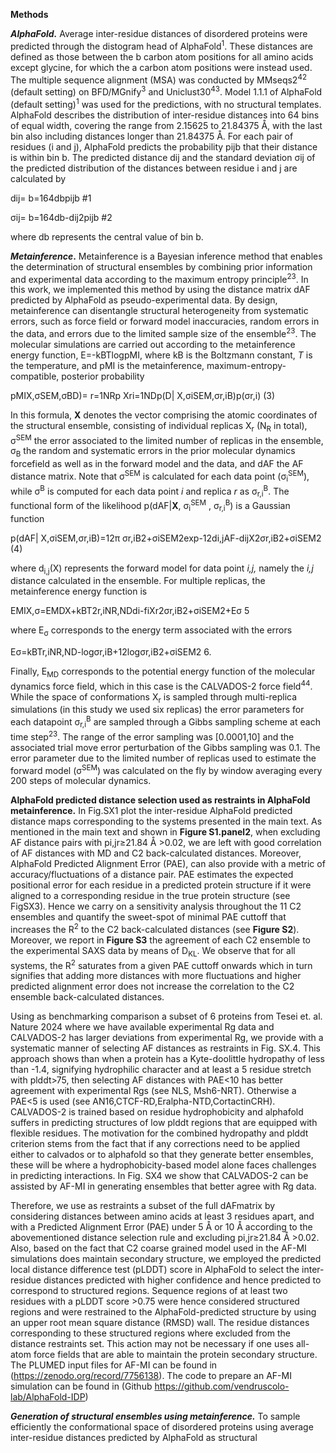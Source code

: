 ﻿**Methods**

***AlphaFold.*** Average inter-residue distances of disordered proteins were predicted through the distogram head of AlphaFold<sup>1</sup>. These distances are defined as those between the b carbon atom positions for all amino acids except glycine, for which the a carbon atom positions were instead used. The multiple sequence alignment (MSA) was conducted by MMseqs2<sup>42</sup> (default setting) on BFD/MGnify<sup>3</sup> and Uniclust30<sup>43</sup>. Model 1.1.1 of AlphaFold (default setting)<sup>1</sup> was used for the predictions, with no structural templates. AlphaFold describes the distribution of inter-residue distances into 64 bins of equal width, covering the range from 2.15625 to 21.84375 Å, with the last bin also including distances longer than 21.84375 Å. For each pair of residues (i and j), AlphaFold predicts the probability pijb that their distance is within bin b. The predicted distance dij and the standard deviation σij of the predicted distribution of the distances between residue i and j are calculated by

dij= b=164dbpijb #1

σij= b=164db-dij2pijb #2

where db represents the central value of bin b. 

***Metainference*.** Metainference is a Bayesian inference method that enables the determination of structural ensembles by combining prior information and experimental data according to the maximum entropy principle<sup>23</sup>. In this work, we implemented this method by using the distance matrix dAF predicted by AlphaFold as pseudo-experimental data. By design, metainference can disentangle structural heterogeneity from systematic errors, such as force field or forward model inaccuracies, random errors in the data, and errors due to the limited sample size of the ensemble<sup>23</sup>. The molecular simulations are carried out according to the metainference energy function, E=-kBTlogpMI, where kB is the Boltzmann constant, *T* is the temperature, and pMI is the metainference, maximum-entropy-compatible, posterior probability

pMIX,σSEM,σBD)= r=1NRp Xri=1NDp(D| X,σiSEM,σr,iΒ)p(σr,i)           (3)

In this formula, **X** denotes the vector comprising the atomic coordinates of the structural ensemble, consisting of individual replicas X<sub>r</sub> (N<sub>R</sub> in total), σ<sup>SEM</sup> the error associated to the limited number of replicas in the ensemble, σ<sub>B</sub> the random and systematic errors in the prior molecular dynamics forcefield as well as in the forward model and the data, and dAF the AF distance matrix. Note that σ<sup>SEM</sup> is calculated for each data point (σ<sub>i</sub><sup>SEM</sup>), while σ<sup>B</sup> is computed for each data point *i* and replica *r* as σ<sub>r,i</sub><sup>B</sup>. The functional form of the likelihood p(dAF|**X**, σ<sub>i</sub><sup>SEM</sup> , σ<sub>r,i</sub><sup>B</sup>) is a Gaussian function

p(dAF| X,σiSEM,σr,iΒ)=12π σr,iΒ2+σiSEM2exp⁡-12di,jAF-dijX2σr,iΒ2+σiSEM2   (4)

where d<sub>i,j</sub>(X) represents the forward model for data point *i,j,* namely the *i,j* distance calculated in the ensemble. For multiple replicas, the metainference energy function is

EMIX,σ=EMDX+kBT2r,iNR,NDdi-fiXr2σr,iΒ2+σiSEM2+Eσ   5

where E<sub>σ</sub> corresponds to the energy term associated with the errors

Eσ=kBTr,iNR,ND-logσr,iΒ+12logσr,iΒ2+σiSEM2                6.

Finally, E<sub>MD</sub> corresponds to the potential energy function of the molecular dynamics force field, which in this case is the CALVADOS-2 force field<sup>44</sup>. While the space of conformations X<sub>r</sub> is sampled through multi-replica simulations (in this study we used six replicas) the error parameters for each datapoint σ<sub>r,i</sub><sup>B</sup> are sampled through a Gibbs sampling scheme at each time step<sup>23</sup>. The range of the error sampling was [0.0001,10] and the associated trial move error perturbation of the Gibbs sampling was 0.1. The error parameter due to the limited number of replicas used to estimate the forward model (σ<sup>SEM</sup>) was calculated on the fly by window averaging every 200 steps of molecular dynamics.

**AlphaFold predicted distance selection used as restraints in AlphaFold metainference.** In Fig.SX1 plot the inter-residue AlphaFold predicted distance maps corresponding to the systems presented in the main text. As mentioned in the main text and shown in **Figure S1.panel2**, when excluding AF distance pairs with pi,jr≥21.84 Å >0.02, we are left with good correlation of AF distances with MD and C2 back-calculated distances. Moreover, AlphaFold Predicted Alignment Error (PAE), can also provide with a metric of accuracy/fluctuations of a distance pair. PAE estimates the expected positional error for each residue in a predicted protein structure if it were aligned to a corresponding residue in the true protein structure (see FigSX3). Hence we carry on a sensitivity analysis throughout the 11 C2 ensembles and quantify the sweet-spot of minimal PAE cuttoff that increases the R<sup>2</sup> to the C2 back-calculated distances (see **Figure S2**). Moreover, we report in **Figure S3** the agreement of each C2 ensemble to the experimental SAXS data by means of D<sub>KL</sub>. We observe that for all systems, the R<sup>2</sup> saturates from a given PAE cuttoff onwards which in turn signifies that adding more distances with more fluctuations and higher predicted alignment error does not increase the correlation to the C2 ensemble back-calculated distances. 

Using as benchmarking comparison a subset of 6 proteins from Tesei et. al. Nature 2024 where we have available experimental Rg data and CALVADOS-2 has larger deviations from experimental Rg, we provide with a systematic manner of selecting AF distances as restraints in Fig. SX.4. This approach shows than when a protein has a Kyte-doolittle hydropathy of less than -1.4, signifying hydrophilic character and at least a 5 residue stretch with plddt>75, then selecting AF distances with PAE<10 has better agreement with experimental Rgs (see NLS, Msh6-NRT). Otherwise a PAE<5 is used (see AN16,CTCF-RD,Eralpha-NTD,CortactinCRH). CALVADOS-2 is trained based on residue hydrophobicity and alphafold suffers in predicting structures of low plddt regions that are equipped with flexible residues. The motivation for the combined hydropathy and plddt criterion stems from the fact that if any corrections need to be applied either to calvados or to alphafold so that they generate better ensembles, these will be where a hydrophobicity-based model alone faces challenges in predicting interactions. In Fig. SX4 we show that CALVADOS-2 can be assisted by AF-MI in generating ensembles that better agree with Rg data.

Therefore, we use as restraints a subset of the full dAFmatrix by considering distances between amino acids at least 3 residues apart, and with a Predicted Alignment Error (PAE) under 5 Å or 10 Å according to the abovementioned distance selection rule and excluding pi,jr≥21.84 Å >0.02. Also, based on the fact that C2 coarse grained model used in the AF-MI simulations does maintain secondary structure, we employed the predicted local distance difference test (pLDDT) score in AlphaFold to select the inter-residue distances predicted with higher confidence and hence predicted to correspond to structured regions. Sequence regions of at least two residues with a pLDDT score >0.75 were hence considered structured regions and were restrained to the AlphaFold-predicted structure by using an upper root mean square distance (RMSD) wall. The residue distances corresponding to these structured regions where excluded from the distance restraints set. This action may not be necessary if one uses all-atom force fields that are able to maintain the protein secondary structure. The PLUMED input files for AF-MI can be found in (<https://zenodo.org/record/7756138>). The code to prepare an AF-MI simulation can be found in (Github <https://github.com/vendruscolo-lab/AlphaFold-IDP>)

***Generation of structural ensembles using metainference.*** To sample efficiently the conformational space of disordered proteins using average inter-residue distances predicted by AlphaFold as structural
